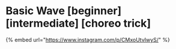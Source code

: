 # Basic Wave \[beginner] \[intermediate] \[choreo trick]

{% embed url="https://www.instagram.com/p/CMxoUtvIwyS/" %}